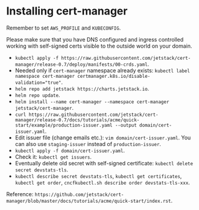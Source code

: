 # Installing cert-manager

Remember to set `AWS_PROFILE` and `KUBECONFIG`.

Please make sure that you have DNS configured and ingress controlled working with self-signed certs visible to the outside world on your domain.

- `kubectl apply -f https://raw.githubusercontent.com/jetstack/cert-manager/release-0.7/deploy/manifests/00-crds.yaml`.
- Needed only if `cert-manager` namespace already exists: `kubectl label namespace cert-manager certmanager.k8s.io/disable-validation="true"`.
- `helm repo add jetstack https://charts.jetstack.io`.
- `helm repo update`.
- `helm install --name cert-manager --namespace cert-manager jetstack/cert-manager`.
- `curl https://raw.githubusercontent.com/jetstack/cert-manager/release-0.7/docs/tutorials/acme/quick-start/example/production-issuer.yaml --output domain/cert-issuer.yaml`.
- Edit issuer file (change emails etc.): `vim domain/cert-issuer.yaml`. You can also use `staging-issuer` instead of `production-issuer`.
- `kubectl apply -f domain/cert-issuer.yaml`.
- Check it: `kubectl get issuers`.
- Eventually delete old secret with self-signed certificate: `kubectl delete secret devstats-tls`.
- `kubectl describe secret devstats-tls`, `kubectl get certificates`, `kubectl get order`, `cncfkubectl.sh describe order devstats-tls-xxx`.

Reference: `https://github.com/jetstack/cert-manager/blob/master/docs/tutorials/acme/quick-start/index.rst`.
